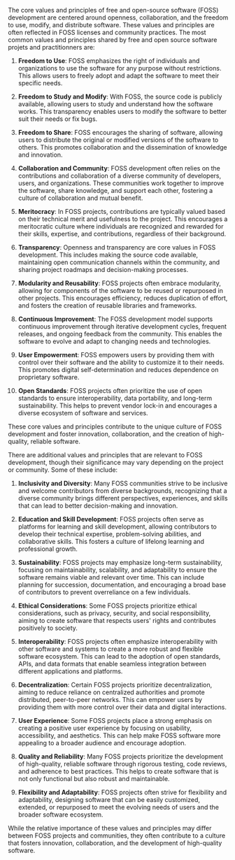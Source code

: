 The core values and principles of free and open-source software (FOSS) development are centered around openness, collaboration, and the freedom to use, modify, and distribute software. These values and principles are often reflected in FOSS licenses and community practices. The most common values and principles shared by free and open source software projets and practitionners are:

1. **Freedom to Use**: FOSS emphasizes the right of individuals and organizations to use the software for any purpose without restrictions. This allows users to freely adopt and adapt the software to meet their specific needs.

1. **Freedom to Study and Modify**: With FOSS, the source code is publicly available, allowing users to study and understand how the software works. This transparency enables users to modify the software to better suit their needs or fix bugs.

1. **Freedom to Share**: FOSS encourages the sharing of software, allowing users to distribute the original or modified versions of the software to others. This promotes collaboration and the dissemination of knowledge and innovation.

1. **Collaboration and Community**: FOSS development often relies on the contributions and collaboration of a diverse community of developers, users, and organizations. These communities work together to improve the software, share knowledge, and support each other, fostering a culture of collaboration and mutual benefit.

1. **Meritocracy**: In FOSS projects, contributions are typically valued based on their technical merit and usefulness to the project. This encourages a meritocratic culture where individuals are recognized and rewarded for their skills, expertise, and contributions, regardless of their background.

1. **Transparency**: Openness and transparency are core values in FOSS development. This includes making the source code available, maintaining open communication channels within the community, and sharing project roadmaps and decision-making processes.

1. **Modularity and Reusability**: FOSS projects often embrace modularity, allowing for components of the software to be reused or repurposed in other projects. This encourages efficiency, reduces duplication of effort, and fosters the creation of reusable libraries and frameworks.

1. **Continuous Improvement**: The FOSS development model supports continuous improvement through iterative development cycles, frequent releases, and ongoing feedback from the community. This enables the software to evolve and adapt to changing needs and technologies.

1. **User Empowerment**: FOSS empowers users by providing them with control over their software and the ability to customize it to their needs. This promotes digital self-determination and reduces dependence on proprietary software.

1. **Open Standards**: FOSS projects often prioritize the use of open standards to ensure interoperability, data portability, and long-term sustainability. This helps to prevent vendor lock-in and encourages a diverse ecosystem of software and services.

These core values and principles contribute to the unique culture of FOSS development and foster innovation, collaboration, and the creation of high-quality, reliable software.

There are additional values and principles that are relevant to FOSS development, though their significance may vary depending on the project or community. Some of these include:

1. **Inclusivity and Diversity**: Many FOSS communities strive to be inclusive and welcome contributors from diverse backgrounds, recognizing that a diverse community brings different perspectives, experiences, and skills that can lead to better decision-making and innovation.

1. **Education and Skill Development**: FOSS projects often serve as platforms for learning and skill development, allowing contributors to develop their technical expertise, problem-solving abilities, and collaborative skills. This fosters a culture of lifelong learning and professional growth.

1. **Sustainability**: FOSS projects may emphasize long-term sustainability, focusing on maintainability, scalability, and adaptability to ensure the software remains viable and relevant over time. This can include planning for succession, documentation, and encouraging a broad base of contributors to prevent overreliance on a few individuals.

1. **Ethical Considerations**: Some FOSS projects prioritize ethical considerations, such as privacy, security, and social responsibility, aiming to create software that respects users' rights and contributes positively to society.

1. **Interoperability**: FOSS projects often emphasize interoperability with other software and systems to create a more robust and flexible software ecosystem. This can lead to the adoption of open standards, APIs, and data formats that enable seamless integration between different applications and platforms.

1. **Decentralization**: Certain FOSS projects prioritize decentralization, aiming to reduce reliance on centralized authorities and promote distributed, peer-to-peer networks. This can empower users by providing them with more control over their data and digital interactions.

1. **User Experience**: Some FOSS projects place a strong emphasis on creating a positive user experience by focusing on usability, accessibility, and aesthetics. This can help make FOSS software more appealing to a broader audience and encourage adoption.

1. **Quality and Reliability**: Many FOSS projects prioritize the development of high-quality, reliable software through rigorous testing, code reviews, and adherence to best practices. This helps to create software that is not only functional but also robust and maintainable.

1. **Flexibility and Adaptability**: FOSS projects often strive for flexibility and adaptability, designing software that can be easily customized, extended, or repurposed to meet the evolving needs of users and the broader software ecosystem.

While the relative importance of these values and principles may differ between FOSS projects and communities, they often contribute to a culture that fosters innovation, collaboration, and the development of high-quality software.
